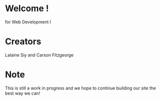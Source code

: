 # Welcome !
 for Web Development I

# Creators
Lalaine Siy and Carson Fitzgeorge

# Note
This is still a work in progress and we hope to continue building our site the best way we can!